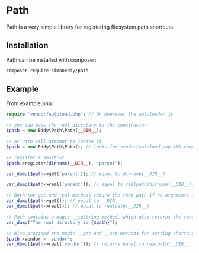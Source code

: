 # Path

Path is a very simple library for registering filesystem path shortcuts.

## Installation

Path can be installed with composer:

```sh
composer require simoneddy/path
```

## Example

From example.php:

```php
require 'vendor/autoload.php'; // Or wherever the autoloader is

// you can pass the root directory to the constructor
$path = new Eddy\Path\Path(__DIR__);

// or Path will attempt to locate it
$path = new Eddy\Path\Path(); // looks for vendor/autoload.php AND composer.json

// register a shortcut
$path->register(dirname(__DIR__), 'parent');

var_dump($path->get('parent')); // equal to dirname(__DIR__)

var_dump($path->real('parent')); // equal to realpath(dirname(__DIR__))

// Both the get and real methods return the root path if no arguments are provided.
var_dump($path->get()); // equal to __DIR__
var_dump($path->real()); // equal to realpath(__DIR__)

// Path contains a magic __toString method, which also returns the root path.
var_dump("The root directory is {$path}");

// Also provided are magic __get and __set methods for setting shortcuts like properties.
$path->vendor = 'vendor';
var_dump($path->real('vendor')); // returns equal to realpath(__DIR__ . '/vendor');

```
